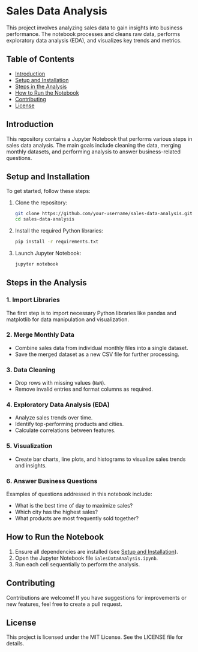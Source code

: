 # Sales Data Analysis

This project involves analyzing sales data to gain insights into business performance. The notebook processes and cleans raw data, performs exploratory data analysis (EDA), and visualizes key trends and metrics.

## Table of Contents
- [Introduction](#introduction)
- [Setup and Installation](#setup-and-installation)
- [Steps in the Analysis](#steps-in-the-analysis)
- [How to Run the Notebook](#how-to-run-the-notebook)
- [Contributing](#contributing)
- [License](#license)

## Introduction
This repository contains a Jupyter Notebook that performs various steps in sales data analysis. The main goals include cleaning the data, merging monthly datasets, and performing analysis to answer business-related questions.

## Setup and Installation
To get started, follow these steps:

1. Clone the repository:
   ```bash
   git clone https://github.com/your-username/sales-data-analysis.git
   cd sales-data-analysis
   ```
2. Install the required Python libraries:
   ```bash
   pip install -r requirements.txt
   ```
3. Launch Jupyter Notebook:
   ```bash
   jupyter notebook
   ```

## Steps in the Analysis

### 1. Import Libraries
The first step is to import necessary Python libraries like pandas and matplotlib for data manipulation and visualization.

### 2. Merge Monthly Data
- Combine sales data from individual monthly files into a single dataset.
- Save the merged dataset as a new CSV file for further processing.

### 3. Data Cleaning
- Drop rows with missing values (`NaN`).
- Remove invalid entries and format columns as required.

### 4. Exploratory Data Analysis (EDA)
- Analyze sales trends over time.
- Identify top-performing products and cities.
- Calculate correlations between features.

### 5. Visualization
- Create bar charts, line plots, and histograms to visualize sales trends and insights.

### 6. Answer Business Questions
Examples of questions addressed in this notebook include:
- What is the best time of day to maximize sales?
- Which city has the highest sales?
- What products are most frequently sold together?

## How to Run the Notebook
1. Ensure all dependencies are installed (see [Setup and Installation](#setup-and-installation)).
2. Open the Jupyter Notebook file `SalesDataAnalysis.ipynb`.
3. Run each cell sequentially to perform the analysis.

## Contributing
Contributions are welcome! If you have suggestions for improvements or new features, feel free to create a pull request.

## License
This project is licensed under the MIT License. See the LICENSE file for details.

